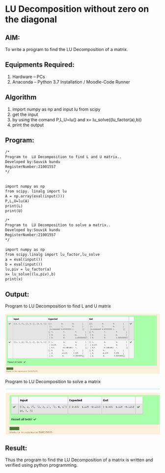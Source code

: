 # LU Decomposition without zero on the diagonal

## AIM:
To write a program to find the LU Decomposition of a matrix.

## Equipments Required:
1. Hardware – PCs
2. Anaconda – Python 3.7 Installation / Moodle-Code Runner

## Algorithm
1. import numpy as np and input lu from scipy
2. get the input
3. by using the comand P,L,U=lu() and x= lu_solve((lu_factor(a),b))
4. print the output 

## Program:
```
/*
Program to  LU Decomposition to find L and U matrix..
Developed by:Souvik kundu 
RegisterNumber:21001557 
*/


import numpy as np
from scipy. linalg import lu
A = np.array(eval(input()))
P,L,U=lu(A)
print(L)
print(U)
```

```
/*
Program to  LU Decomposition to solve a matrix..
Developed by:Souvik kundu 
RegisterNumber:21001557 
*/

import numpy as np
from scipy.linalg import lu_factor,lu_solve
a = eval(input())
b = eval(input())
lu,piv = lu_factor(a)
x= lu_solve((lu,piv),b)
print(x)
```

## Output:
Program to  LU Decomposition to find L and U matrix

![lu decomposition](jk.png)

Program to  LU Decomposition to solve a matrix

![lu decomposition](ft.png)


## Result:
Thus the program to find the LU Decomposition of a matrix is written and verified using python programming.

